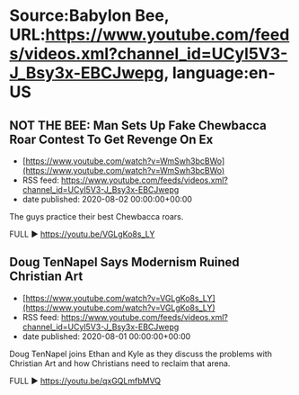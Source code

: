 # Source:Babylon Bee, URL:https://www.youtube.com/feeds/videos.xml?channel_id=UCyl5V3-J_Bsy3x-EBCJwepg, language:en-US

## NOT THE BEE: Man Sets Up Fake Chewbacca Roar Contest To Get Revenge On Ex
 - [https://www.youtube.com/watch?v=WmSwh3bcBWo](https://www.youtube.com/watch?v=WmSwh3bcBWo)
 - RSS feed: https://www.youtube.com/feeds/videos.xml?channel_id=UCyl5V3-J_Bsy3x-EBCJwepg
 - date published: 2020-08-02 00:00:00+00:00

The guys practice their best Chewbacca roars. 

FULL ▶️  https://youtu.be/VGLgKo8s_LY

## Doug TenNapel Says Modernism Ruined Christian Art
 - [https://www.youtube.com/watch?v=VGLgKo8s_LY](https://www.youtube.com/watch?v=VGLgKo8s_LY)
 - RSS feed: https://www.youtube.com/feeds/videos.xml?channel_id=UCyl5V3-J_Bsy3x-EBCJwepg
 - date published: 2020-08-01 00:00:00+00:00

Doug TenNapel joins Ethan and Kyle as they discuss the problems with Christian Art and how Christians need to reclaim that arena. 

FULL ▶️ https://youtu.be/qxGQLmfbMVQ


